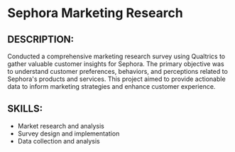 # Sephora Marketing Research

## DESCRIPTION:
Conducted a comprehensive marketing research survey using Qualtrics to gather valuable customer insights for Sephora. The primary objective was to understand customer preferences, behaviors, and perceptions related to Sephora's products and services. This project aimed to provide actionable data to inform marketing strategies and enhance customer experience.

## SKILLS:
- Market research and analysis
- Survey design and implementation
- Data collection and analysis
